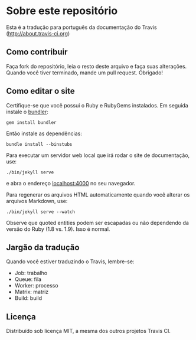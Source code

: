 # Sobre este repositório #

Esta é a tradução para português da documentação do Travis (http://about.travis-ci.org)

## Como contribuir

Faça fork do repositório, leia o resto deste arquivo e faça suas alterações. 
Quando você tiver terminado, mande um pull request. Obrigado!

## Como editar o site

Certifique-se que você possui o Ruby e RubyGems instalados. Em seguida instale o
[bundler](http://bundler.io/):

    gem install bundler

Então instale as dependências:

    bundle install --binstubs

Para executar um servidor web local que irá rodar o site de documentação, use:

    ./bin/jekyll serve

e abra o endereço [localhost:4000](http://localhost:4000/) no seu navegador.

Para regenerar os arquivos HTML automaticamente quando você alterar os arquivos Markdown, use:

    ./bin/jekyll serve --watch

Observe que quoted entities podem ser escapadas ou não dependendo da versão do Ruby (1.8 vs. 1.9). Isso é normal.

## Jargão da tradução

Quando você estiver traduzindo o Travis, lembre-se:

* Job: trabalho
* Queue: fila
* Worker: processo
* Matrix: matriz
* Build: build

## Licença

Distribuído sob licença MIT, a mesma dos outros projetos Travis CI.
